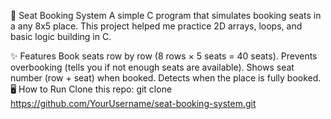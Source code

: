 🚂 Seat Booking System
A simple C program that simulates booking seats in a any 8x5 place.
This project helped me practice 2D arrays, loops, and basic logic building in C.

✨ Features
Book seats row by row (8 rows × 5 seats = 40 seats).
Prevents overbooking (tells you if not enough seats are available).
Shows seat number (row + seat) when booked.
Detects when the place is fully booked.
🖥️ How to Run
Clone this repo:
git clone https://github.com/YourUsername/seat-booking-system.git
